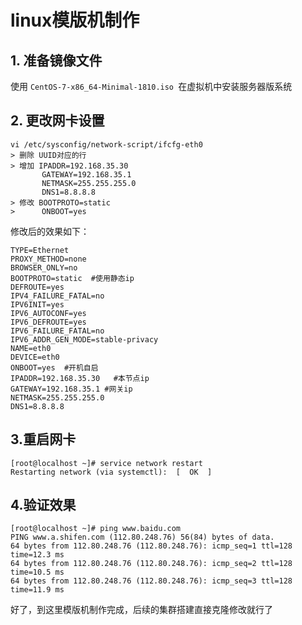 # linux模版机制作
## 1. 准备镜像文件
使用 ```CentOS-7-x86_64-Minimal-1810.iso ```在虚拟机中安装服务器版系统
## 2. 更改网卡设置
```
vi /etc/sysconfig/network-script/ifcfg-eth0
> 删除 UUID对应的行
> 增加 IPADDR=192.168.35.30
	   GATEWAY=192.168.35.1
	   NETMASK=255.255.255.0
	   DNS1=8.8.8.8
> 修改 BOOTPROTO=static
>      ONBOOT=yes    
```
修改后的效果如下：

```
TYPE=Ethernet
PROXY_METHOD=none
BROWSER_ONLY=no
BOOTPROTO=static  #使用静态ip
DEFROUTE=yes
IPV4_FAILURE_FATAL=no
IPV6INIT=yes
IPV6_AUTOCONF=yes
IPV6_DEFROUTE=yes
IPV6_FAILURE_FATAL=no
IPV6_ADDR_GEN_MODE=stable-privacy
NAME=eth0
DEVICE=eth0
ONBOOT=yes  #开机自启
IPADDR=192.168.35.30   #本节点ip
GATEWAY=192.168.35.1 #网关ip
NETMASK=255.255.255.0 
DNS1=8.8.8.8
```
## 3.重启网卡
```
[root@localhost ~]# service network restart
Restarting network (via systemctl):  [  OK  ]
```
## 4.验证效果
```
[root@localhost ~]# ping www.baidu.com
PING www.a.shifen.com (112.80.248.76) 56(84) bytes of data.
64 bytes from 112.80.248.76 (112.80.248.76): icmp_seq=1 ttl=128 time=12.3 ms
64 bytes from 112.80.248.76 (112.80.248.76): icmp_seq=2 ttl=128 time=10.5 ms
64 bytes from 112.80.248.76 (112.80.248.76): icmp_seq=3 ttl=128 time=11.9 ms
```
好了，到这里模版机制作完成，后续的集群搭建直接克隆修改就行了
